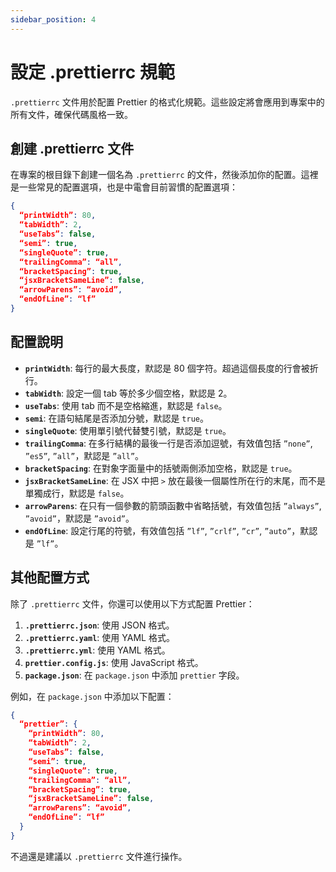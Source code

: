 ```yaml
---
sidebar_position: 4
---
```


# 設定 .prettierrc 規範

`.prettierrc` 文件用於配置 Prettier 的格式化規範。這些設定將會應用到專案中的所有文件，確保代碼風格一致。

## 創建 .prettierrc 文件

在專案的根目錄下創建一個名為 `.prettierrc` 的文件，然後添加你的配置。這裡是一些常見的配置選項，也是中電會目前習慣的配置選項：

```json
{
  “printWidth”: 80,
  “tabWidth”: 2,
  “useTabs”: false,
  “semi”: true,
  “singleQuote”: true,
  “trailingComma”: “all”,
  “bracketSpacing”: true,
  “jsxBracketSameLine”: false,
  “arrowParens”: “avoid”,
  “endOfLine”: “lf”
}
```

## 配置說明

- **`printWidth`**: 每行的最大長度，默認是 80 個字符。超過這個長度的行會被折行。
- **`tabWidth`**: 設定一個 tab 等於多少個空格，默認是 2。
- **`useTabs`**: 使用 tab 而不是空格縮進，默認是 `false`。
- **`semi`**: 在語句結尾是否添加分號，默認是 `true`。
- **`singleQuote`**: 使用單引號代替雙引號，默認是 `true`。
- **`trailingComma`**: 在多行結構的最後一行是否添加逗號，有效值包括 `”none”`, `”es5”`, `”all”`，默認是 `”all”`。
- **`bracketSpacing`**: 在對象字面量中的括號兩側添加空格，默認是 `true`。
- **`jsxBracketSameLine`**: 在 JSX 中把 `>` 放在最後一個屬性所在行的末尾，而不是單獨成行，默認是 `false`。
- **`arrowParens`**: 在只有一個參數的箭頭函數中省略括號，有效值包括 `”always”`, `”avoid”`，默認是 `”avoid”`。
- **`endOfLine`**: 設定行尾的符號，有效值包括 `”lf”`, `”crlf”`, `”cr”`, `”auto”`，默認是 `”lf”`。

## 其他配置方式

除了 `.prettierrc` 文件，你還可以使用以下方式配置 Prettier：

1. **`.prettierrc.json`**: 使用 JSON 格式。
2. **`.prettierrc.yaml`**: 使用 YAML 格式。
3. **`.prettierrc.yml`**: 使用 YAML 格式。
4. **`prettier.config.js`**: 使用 JavaScript 格式。
5. **`package.json`**: 在 `package.json` 中添加 `prettier` 字段。

例如，在 `package.json` 中添加以下配置：

```json
{
  “prettier”: {
    “printWidth”: 80,
    “tabWidth”: 2,
    “useTabs”: false,
    “semi”: true,
    “singleQuote”: true,
    “trailingComma”: “all”,
    “bracketSpacing”: true,
    “jsxBracketSameLine”: false,
    “arrowParens”: “avoid”,
    “endOfLine”: “lf”
  }
}
```

不過還是建議以 `.prettierrc` 文件進行操作。